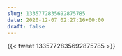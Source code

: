 ```yaml
---
slug: 1335772835692875785
date: 2020-12-07 02:27:16+00:00
draft: false
---
```


{{< tweet 1335772835692875785 >}}
